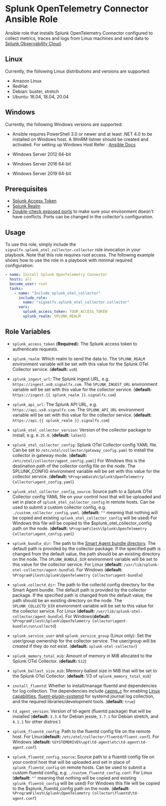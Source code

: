 # Splunk OpenTelemetry Connector Ansible Role

Ansible role that installs Splunk OpenTelemetry Connector configured to
collect metrics, traces and logs from Linux machines and send data to [Splunk 
Observability Cloud](https://www.splunk.com/en_us/observability.html). 

## Linux
Currently, the following Linux distributions and versions are supported:

- Amazon Linux
- RedHat
- Debian: buster, stretch
- Ubuntu: 16.04, 18.04, 20.04

## Windows
Currently, the following Windows versions are supported:
- Ansible requires PowerShell 3.0 or newer and at least .NET 4.0 to be installed on Windows host.
A WinRM listner should be created and activated. 
For setting up Windows Host Refer : [Ansible Docs](https://docs.ansible.com/ansible/latest/user_guide/windows_setup.html)

- Windows Server 2012 64-bit
- Windows Server 2016 64-bit
- Windows Server 2019 64-bit

## Prerequisites

- [Splunk Access Token](https://docs.splunk.com/Observability/admin/authentication-tokens/org-tokens.html#admin-org-tokens)
- [Splunk Realm](https://dev.splunk.com/observability/docs/realms_in_endpoints/)
- [Double-check exposed ports](https://github.com/signalfx/splunk-otel-collector/blob/main/docs/security.md#exposed-endpoints) 
  to make sure your environment doesn't have conflicts. Ports can be changed in the collector's configuration.

## Usage

To use this role, simply include the 
`signalfx.splunk_otel_collector.collector` role invocation in your 
playbook. Note that this role requires root access. The following example shows 
how to use the role in a playbook with minimal required configuration:


```yaml
- name: Install Splunk OpenTelemetry Connector
  hosts: all
  become_user: root
  tasks:
    - name: "Include splunk_otel_collector"
      include_role:
        name: "signalfx.splunk_otel_collector.collector"
      vars:
        splunk_access_token: YOUR_ACCESS_TOKEN
        splunk_realm: SPLUNK_REALM
```

## Role Variables

- `splunk_access_token` (**Required**): The Splunk access token to
  authenticate requests.

- `splunk_realm`: Which realm to send the data to. The `SPLUNK_REALM`
  environment variable will be set with this value for the Splunk OTel 
  Collector service. (**default:** `us0`)

- `splunk_ingest_url`: The Splunk ingest URL, e.g.
  `https://ingest.us0.signalfx.com`. The `SPLUNK_INGEST_URL` environment
  variable will be set with this value for the collector service. (**default:**
  `https://ingest.{{ splunk_realm }}.signalfx.com`)

- `splunk_api_url`: The Splunk API URL, e.g. `https://api.us0.signalfx.com`.
  The `SPLUNK_API_URL` environment variable will be set with this value for the
  collector service. (**default:** `https://api.{{ splunk_realm }}.signalfx.com`)

- `splunk_otel_collector_version`: Version of the collector package to install, e.g.
  `0.25.0`. (**default:** `latest`)

- `splunk_otel_collector_config`: Splunk OTel Collector config YAML file. Can be set to 
  `/etc/otel/collector/gateway_config.yaml` to install the collector in gateway
  mode. (**default:** `/etc/otel/collector/agent_config.yaml`)
  For Windows this is the destination path of the collector config file on the node. 
  The SPLUNK_CONFIG environment variable will be set with this value for the collector service.
  (**default:** `%ProgramData%\Splunk\OpenTelemetry Collector\agent_config.yaml`)

- `splunk_otel_collector_config_source`: Source path to a Splunk OTel Collector config YAML 
  file on your control host that will be uploaded and set in place of
  `splunk_otel_collector_config` in remote hosts. Can be used to submit a custom collector 
  config, e.g. `./custom_collector_config.yaml`. (**default:** `""` meaning 
  that nothing will be copied and existing `splunk_otel_collector_config` will be used)
  For Windows this file will be copied to the $splunk_otel_collector_config path on the node.
  (**default:** `%ProgramFiles%\Splunk\OpenTelemetry Collector\agent_config.yaml`)
  
- `splunk_bundle_dir`: The path to the [Smart Agent bundle directory](
  https://github.com/signalfx/splunk-otel-collector/blob/main/internal/extension/smartagentextension/README.md).
  The default path is provided by the collector package. If the specified path
  is changed from the default value, the path should be an existing directory
  on the node. The `SPLUNK_BUNDLE_DIR` environment variable will be set to
  this value for the collector service. For Linux (**default:**
  `/usr/lib/splunk-otel-collector/agent-bundle`). For Windows (**default:** 
  `%ProgramFiles%\Splunk\OpenTelemetry Collector\agent-bundle`)

- `splunk_collectd_dir`: The path to the collectd config directory for the
  Smart Agent bundle. The default path is provided by the collector package.
  If the specified path is changed from the default value, the path should be
  an existing directory on the node. The `SPLUNK_COLLECTD_DIR` environment
  variable will be set to this value for the collector service. For Linux
  (**default:** `/usr/lib/splunk-otel-collector/agent-bundle`). For Windows(**default:** 
  `%ProgramFiles%\Splunk\OpenTelemetry Collector\agent-bundle\run\collectd`)


- `splunk_service_user` and `splunk_service_group` (Linux only): Set the user/group
  ownership for the collector service. The user/group will be created if they
  do not exist. (**default:** `splunk-otel-collector`)

- `splunk_memory_total_mib`: Amount of memory in MiB allocated to the Splunk OTel 
  Collector. (**default:** `512`)

- `splunk_ballast_size_mib`: Memory ballast size in MiB that will be set to the Splunk 
  OTel Collector. (**default:** 1/3 of `splunk_memory_total_mib`)

- `install_fluentd`: Whether to install/manage fluentd and dependencies for log
  collection. The dependencies include [capng_c](
  https://github.com/fluent-plugins-nursery/capng_c) for enabling
  [Linux capabilities](
  https://docs.fluentd.org/deployment/linux-capability),
  [fluent-plugin-systemd](
  https://github.com/fluent-plugin-systemd/fluent-plugin-systemd) for systemd
  journal log collection, and the required libraries/development tools.
  (**default:** `true`)

- `td_agent_version`: Version of td-agent (fluentd package) that will be 
  installed (**default:** `3.3.0` for Debian jessie, `3.7.1` for Debian 
  stretch, and `4.1.1` for other distros`)

- `splunk_fluentd_config`: Path to the fluentd config file on the remote host.
  For Linux(**default:** `/etc/otel/collector/fluentd/fluent.conf`). 
  For Windows (**default:** `%SYSTEMDRIVE%\opt\td-agent\etc\td-agent\td-agent.conf`)

- `splunk_fluentd_config_source`: Source path to a fluentd config file on your 
  control host that will be uploaded and set in place of `splunk_fluentd_config` on
  remote hosts. Can be used to submit a custom fluentd config,
  e.g. `./custom_fluentd_config.conf`. For Linux (**default:** `""` meaning 
  that nothing will be copied and existing `splunk_fluentd_config` will be used)
  For Windows this file will be copied to the $splunk_fluentd_config path on the node.
  (**default:** `%ProgramFiles%\Splunk\OpenTelemetry Collector\fluentd\td-agent.conf`)
